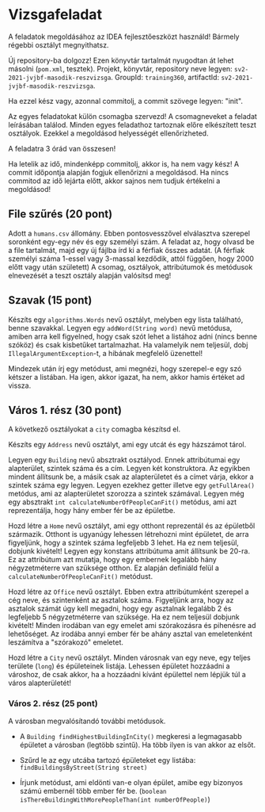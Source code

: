 # Vizsgafeladat
A feladatok megoldásához az IDEA fejlesztőeszközt használd! Bármely régebbi osztályt megnyithatsz.

Új repository-ba dolgozz! Ezen könyvtár tartalmát nyugodtan át lehet másolni (`pom.xml`, tesztek). Projekt, könyvtár, 
repository neve legyen: `sv2-2021-jvjbf-masodik-reszvizsga`. GroupId: `training360`, artifactId: `sv2-2021-jvjbf-masodik-reszvizsga`.

Ha ezzel kész vagy, azonnal commitolj, a commit szövege legyen: "init".

Az egyes feladatokat külön csomagba szervezd! A csomagneveket a feladat leírásában találod. Minden egyes 
feladathoz tartoznak  előre elkészített teszt osztályok. Ezekkel a megoldásod helyességét ellenőrizheted.

A feladatra 3 órád van összesen!

Ha letelik az idő, mindenképp commitolj, akkor is, ha nem vagy kész! A commit időpontja alapján fogjuk 
ellenőrizni a megoldásod. Ha nincs commitod az idő lejárta előtt, akkor sajnos nem tudjuk értékelni a megoldásod!

## File szűrés (20 pont)
Adott a `humans.csv` állomány. Ebben pontosvesszővel elválasztva szerepel soronként egy-egy név és egy 
személyi szám. A feladat az, hogy olvasd be a file tartalmát, majd egy új fájlba írd ki a férfiak összes 
adatát. (A férfiak személyi száma 1-essel vagy 3-massal kezdődik, attól függően, hogy 2000 előtt vagy után 
született) A csomag, osztályok, attribútumok és metódusok elnevezését a teszt osztály alapján valósítsd meg!

## Szavak (15 pont)
Készíts egy `algorithms.Words` nevű osztályt, melyben egy lista található, benne szavakkal. Legyen 
egy `addWord(String word)` nevű metódusa, amiben arra kell figyelned, hogy csak szót lehet a listához 
adni (nincs benne szóköz) és csak kisbetűket tartalmazhat. Ha valamelyik nem teljesül, dobj `IllegalArgumentException`-t, 
a hibának megfelelő üzenettel!<br>

Mindezek után írj egy metódust, ami megnézi, hogy szerepel-e egy szó kétszer a listában. Ha igen, akkor igazat, 
ha nem, akkor hamis értéket ad vissza.

## Város 1. rész (30 pont)
A következő osztályokat a `city` comagba készítsd el.<br>

Készíts egy `Address` nevű osztályt, ami egy utcát és egy házszámot tárol.<br>
 
Legyen egy `Building` nevű absztrakt osztályod. Ennek attribútumai egy alapterület, szintek száma és a cím. 
Legyen két konstruktora. Az egyikben mindent állítsunk be, a másik csak az alapterületet és a címet várja, 
ekkor a szintek száma egy legyen. Legyen ezekhez getter illetve egy `getFullArea()` metódus, ami az alapterületet 
szorozza a szintek számával. Legyen még egy absztrakt `int calculateNumberOfPeopleCanFit()` metódus, ami azt 
reprezentálja, hogy hány ember fér be az épületbe. <br>
 
Hozd létre a `Home` nevű osztályt, ami egy otthont reprezentál és az épületből származik. Otthont is ugyanúgy 
lehessen létrehozni mint épületet, de arra figyeljünk, hogy a szintek száma legfeljebb 3 lehet. Ha ez nem teljesül, 
dobjunk kivételt! Legyen egy konstans attribútuma amit állítsunk be 20-ra. Ez az attribútum azt mutatja, hogy egy 
embernek legalább hány négyzetméterre van szüksége otthon. Ez alapján definiáld felül a `calculateNumberOfPeopleCanFit()` 
metódust. <br>

Hozd létre az `Office` nevű osztályt. Ebben extra attribútumként szerepel a cég neve, és szintenként az 
asztalok száma. Figyeljünk arra, hogy az asztalok számát úgy kell megadni, hogy egy asztalnak legalább 2 és 
legfeljebb 5 négyzetméterre van szüksége. Ha ez nem teljesül dobjunk kivételt! Minden irodában van egy emelet 
ami szórakozásra és pihenésre ad lehetőséget. Az irodába annyi ember fér be ahány asztal van emeletenként 
leszámítva a "szórakozó" emeletet. <br>

Hozd létre a `City` nevű osztályt. Minden városnak van egy neve, egy teljes területe (`long`) és épületeinek 
listája. Lehessen épületet hozzáadni a városhoz, de csak akkor, ha a hozzáadni kívánt épülettel nem lépjük 
túl a város alapterületét!

### Város 2. rész (25 pont)
A városban megvalósítandó további metódusok.
* A `Building findHighestBuildingInCity()` megkeresi a legmagasabb épületet a városban (legtöbb szintű). 
  Ha több ilyen is van akkor az elsőt.

* Szűrd le az egy utcába tartozó épületeket egy listába:  `findBuildingsByStreet(String street)`

* Írjunk metódust, ami eldönti van-e olyan épület, amibe egy bizonyos számú embernél több ember fér be. 
  (`boolean isThereBuildingWithMorePeopleThan(int numberOfPeople)`)


 
